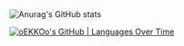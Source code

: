 ## 

<!--
**oEKKOo/oEKKOo** is a ✨ _special_ ✨ repository because its `README.md` (this file) appears on your GitHub profile.

Here are some ideas to get you started:

- 🔭 I’m currently working on ...
- 🌱 I’m currently learning ...
- 👯 I’m looking to collaborate on ...
- 🤔 I’m looking for help with ...
- 💬 Ask me about ...
- 📫 How to reach me: ...
- 😄 Pronouns: ...
- ⚡ Fun fact: ...
-->
![Anurag's GitHub stats](https://github-readme-stats.vercel.app/api?username=oEKKOo&show_icons=true&theme=transparent)

[![oEKKOo's GitHub | Languages Over Time](https://stats.quira.sh/oEKKOo/languages-over-time?theme=dark)](https://quira.sh?utm_source=widgets&utm_campaign=oEKKOo)
